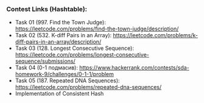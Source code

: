 ### Contest Links (Hashtable):

- Task 01 (997. Find the Town Judge): https://leetcode.com/problems/find-the-town-judge/description/  
- Task 02 (532. K-diff Pairs in an Array): https://leetcode.com/problems/k-diff-pairs-in-an-array/description/  
- Task 03 (128. Longest Consecutive Sequence): https://leetcode.com/problems/longest-consecutive-sequence/submissions/
- Task 04 (0-1 подмасив): https://www.hackerrank.com/contests/sda-homework-9/challenges/0-1-1/problem
- Task 05 (187. Repeated DNA Sequences): https://leetcode.com/problems/repeated-dna-sequences/
- Implementation of Consistent Hash
